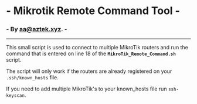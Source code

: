 
#  - Mikrotik Remote Command  Tool -
### -   By aa@aztek.xyz. -
------------

This small script is used to connect to multiple MikroTik routers and run the command that is entered on line 18 of the **`MikroTik_Remote_Command.sh`** script.

The script will only work if the routers are already registered on your` .ssh/known_hosts` file.

If you need to add multiple MikroTik's to your known_hosts file  run `ssh-keyscan`.